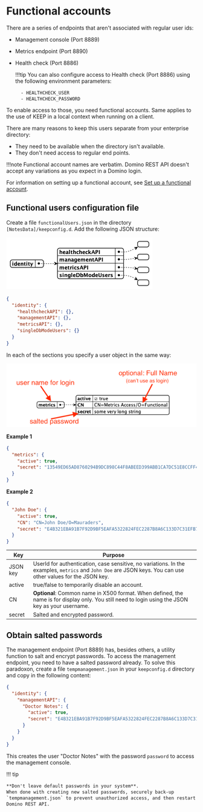 # Functional accounts

There are a series of endpoints that aren't associated with regular user ids:

- Management console (Port 8889)
- Metrics endpoint (Port 8890)
- Health check (Port 8886)

    !!!tip
        You can also configure access to Health check (Port 8886) using the following environment parameters:
        
        - HEALTHCHECK_USER
        - HEALTHCHECK_PASSWORD

To enable access to those, you need functional accounts. Same applies to the use of KEEP in a local context when running on a client.

There are many reasons to keep this users separate from your enterprise directory:

- They need to be available when the directory isn't available.
- They don't need access to regular end points.

!!!note
    Functional account names are verbatim. Domino REST API doesn't accept any variations as you expect in a Domino login.
  


For information on setting up a functional account, see [Set up a functional account](../tutorial/installconfig/setupfunctionalaccount.md).

## Functional users configuration file

Create a file `functionalUsers.json` in the directory `[NotesData]/keepconfig.d`. Add the following JSON structure:

![Functional Users](../assets/images/FunctionalUsers.png)

```json
{
  "identity": {
    "healthcheckAPI": {},
    "managementAPI": {},
    "metricsAPI": {},
    "singleDbModeUsers": {}
  }
}
```

In each of the sections you specify a user object in the same way:

![Functional User](../assets/images/FunctionalUser.png)

**Example 1**

```json
{
  "metrics": {
    "active": true,
    "secret": "13549ED65AD8760294B9DC898C44F8ABEED399ABB1CA7DC51E8CCFF461D56D13:32BDC8A5DF60FCE424299543DFFF408F500DB1B1EEC4FAB848AA0ED794F5D89AA65A5449EC36BF9CBF53980E4B7DF2B3A3581186E409F5B69BC0C16E51237CC8"
  }
}
```

**Example 2**

```json
{
  "John Doe": {
    "active": true,
    "CN": "CN=John Doe/O=Mauraders",
    "secret": "E4B321EBA91B7F92D9BF5EAFA5322824FEC2287B8A6C133D7C31EFB706A2BA30:1A57478185E7AF3A98F01ECA08F0BA881DBC88BEC60AE8C6F1B1CC5CC55C11A20F676E082BF2D28BB96DB5A8CFB091C767C035B380DB4CBC7D1001EA8BE01663"
  }
}
```

| Key      | Purpose                                                                      |
| -------- | ---------------------------------------------------------------------------- |
| JSON key | UserId for authentication, case sensitive, no variations. In the examples, `metrics` and `John Doe` are JSON keys. You can use other values for the JSON key.               |
| active   | true/false to temporarily disable an account.                                |
| CN       | **Optional**: Common name in X500 format. When defined, the name is for display only. You still need to login using the JSON key as your username. |
| secret   | Salted and encrypted password.                                               |

## Obtain salted passwords

The management endpoint (Port 8889) has, besides others, a utility function to salt and encrypt passwords. To access the management endpoint, you need to have a salted password already. To solve this paradoxon, create a file `tempmanagement.json` in your `keepconfig.d` directory and copy in the following content:

```json
{
  "identity": {
    "managementAPI": {
      "Doctor Notes": {
        "active": true,
        "secret": "E4B321EBA91B7F92D9BF5EAFA5322824FEC2287B8A6C133D7C31EFB706A2BA30:1A57478185E7AF3A98F01ECA08F0BA881DBC88BEC60AE8C6F1B1CC5CC55C11A20F676E082BF2D28BB96DB5A8CFB091C767C035B380DB4CBC7D1001EA8BE01663"
      }
    }
  }
}
```

This creates the user "Doctor Notes" with the password `password` to access the management console.

<!-- prettier-ignore -->
!!! tip

    **Don't leave default passwords in your system**.
    When done with creating new salted passwords, securely back-up `tempmanagement.json` to prevent unauthorized access, and then restart Domino REST API. 
